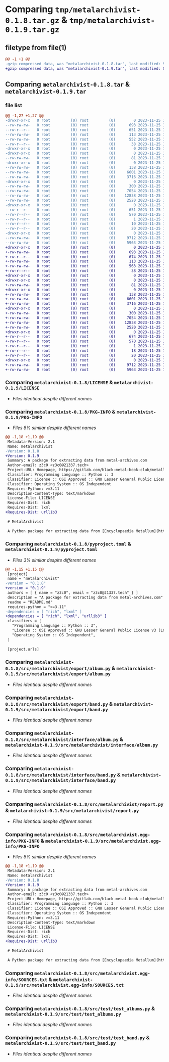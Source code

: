 # Comparing `tmp/metalarchivist-0.1.8.tar.gz` & `tmp/metalarchivist-0.1.9.tar.gz`

## filetype from file(1)

```diff
@@ -1 +1 @@
-gzip compressed data, was "metalarchivist-0.1.8.tar", last modified: Sat Nov 25 15:45:42 2023, max compression
+gzip compressed data, was "metalarchivist-0.1.9.tar", last modified: Sat Nov 25 16:46:12 2023, max compression
```

## Comparing `metalarchivist-0.1.8.tar` & `metalarchivist-0.1.9.tar`

### file list

```diff
@@ -1,27 +1,27 @@
-drwxr-xr-x   0 root         (0) root         (0)        0 2023-11-25 15:45:42.267549 metalarchivist-0.1.8/
--rw-rw-rw-   0 root         (0) root         (0)      693 2023-11-25 15:45:27.000000 metalarchivist-0.1.8/LICENSE
--rw-r--r--   0 root         (0) root         (0)      651 2023-11-25 15:45:42.266548 metalarchivist-0.1.8/PKG-INFO
--rw-rw-rw-   0 root         (0) root         (0)      113 2023-11-25 15:45:27.000000 metalarchivist-0.1.8/README.md
--rw-rw-rw-   0 root         (0) root         (0)      552 2023-11-25 15:45:27.000000 metalarchivist-0.1.8/pyproject.toml
--rw-r--r--   0 root         (0) root         (0)       38 2023-11-25 15:45:42.267549 metalarchivist-0.1.8/setup.cfg
-drwxr-xr-x   0 root         (0) root         (0)        0 2023-11-25 15:45:42.262549 metalarchivist-0.1.8/src/
-drwxr-xr-x   0 root         (0) root         (0)        0 2023-11-25 15:45:42.263549 metalarchivist-0.1.8/src/metalarchivist/
--rw-rw-rw-   0 root         (0) root         (0)       81 2023-11-25 15:45:27.000000 metalarchivist-0.1.8/src/metalarchivist/__init__.py
-drwxr-xr-x   0 root         (0) root         (0)        0 2023-11-25 15:45:42.265549 metalarchivist-0.1.8/src/metalarchivist/export/
--rw-rw-rw-   0 root         (0) root         (0)      138 2023-11-25 15:45:27.000000 metalarchivist-0.1.8/src/metalarchivist/export/__init__.py
--rw-rw-rw-   0 root         (0) root         (0)     6601 2023-11-25 15:45:27.000000 metalarchivist-0.1.8/src/metalarchivist/export/album.py
--rw-rw-rw-   0 root         (0) root         (0)     3716 2023-11-25 15:45:27.000000 metalarchivist-0.1.8/src/metalarchivist/export/band.py
-drwxr-xr-x   0 root         (0) root         (0)        0 2023-11-25 15:45:42.265549 metalarchivist-0.1.8/src/metalarchivist/interface/
--rw-rw-rw-   0 root         (0) root         (0)      300 2023-11-25 15:45:27.000000 metalarchivist-0.1.8/src/metalarchivist/interface/__init__.py
--rw-rw-rw-   0 root         (0) root         (0)     7054 2023-11-25 15:45:27.000000 metalarchivist-0.1.8/src/metalarchivist/interface/album.py
--rw-rw-rw-   0 root         (0) root         (0)    12838 2023-11-25 15:45:27.000000 metalarchivist-0.1.8/src/metalarchivist/interface/band.py
--rw-rw-rw-   0 root         (0) root         (0)     2520 2023-11-25 15:45:27.000000 metalarchivist-0.1.8/src/metalarchivist/report.py
-drwxr-xr-x   0 root         (0) root         (0)        0 2023-11-25 15:45:42.266548 metalarchivist-0.1.8/src/metalarchivist.egg-info/
--rw-r--r--   0 root         (0) root         (0)      651 2023-11-25 15:45:42.000000 metalarchivist-0.1.8/src/metalarchivist.egg-info/PKG-INFO
--rw-r--r--   0 root         (0) root         (0)      570 2023-11-25 15:45:42.000000 metalarchivist-0.1.8/src/metalarchivist.egg-info/SOURCES.txt
--rw-r--r--   0 root         (0) root         (0)        1 2023-11-25 15:45:42.000000 metalarchivist-0.1.8/src/metalarchivist.egg-info/dependency_links.txt
--rw-r--r--   0 root         (0) root         (0)       10 2023-11-25 15:45:42.000000 metalarchivist-0.1.8/src/metalarchivist.egg-info/requires.txt
--rw-r--r--   0 root         (0) root         (0)       20 2023-11-25 15:45:42.000000 metalarchivist-0.1.8/src/metalarchivist.egg-info/top_level.txt
-drwxr-xr-x   0 root         (0) root         (0)        0 2023-11-25 15:45:42.266548 metalarchivist-0.1.8/src/test/
--rw-rw-rw-   0 root         (0) root         (0)     9712 2023-11-25 15:45:27.000000 metalarchivist-0.1.8/src/test/test_albums.py
--rw-rw-rw-   0 root         (0) root         (0)     5963 2023-11-25 15:45:27.000000 metalarchivist-0.1.8/src/test/test_band.py
+drwxr-xr-x   0 root         (0) root         (0)        0 2023-11-25 16:46:12.957296 metalarchivist-0.1.9/
+-rw-rw-rw-   0 root         (0) root         (0)      693 2023-11-25 16:45:57.000000 metalarchivist-0.1.9/LICENSE
+-rw-r--r--   0 root         (0) root         (0)      674 2023-11-25 16:46:12.956296 metalarchivist-0.1.9/PKG-INFO
+-rw-rw-rw-   0 root         (0) root         (0)      113 2023-11-25 16:45:57.000000 metalarchivist-0.1.9/README.md
+-rw-rw-rw-   0 root         (0) root         (0)      563 2023-11-25 16:45:57.000000 metalarchivist-0.1.9/pyproject.toml
+-rw-r--r--   0 root         (0) root         (0)       38 2023-11-25 16:46:12.957296 metalarchivist-0.1.9/setup.cfg
+drwxr-xr-x   0 root         (0) root         (0)        0 2023-11-25 16:46:12.952296 metalarchivist-0.1.9/src/
+drwxr-xr-x   0 root         (0) root         (0)        0 2023-11-25 16:46:12.953296 metalarchivist-0.1.9/src/metalarchivist/
+-rw-rw-rw-   0 root         (0) root         (0)       81 2023-11-25 16:45:57.000000 metalarchivist-0.1.9/src/metalarchivist/__init__.py
+drwxr-xr-x   0 root         (0) root         (0)        0 2023-11-25 16:46:12.955296 metalarchivist-0.1.9/src/metalarchivist/export/
+-rw-rw-rw-   0 root         (0) root         (0)      138 2023-11-25 16:45:57.000000 metalarchivist-0.1.9/src/metalarchivist/export/__init__.py
+-rw-rw-rw-   0 root         (0) root         (0)     6601 2023-11-25 16:45:57.000000 metalarchivist-0.1.9/src/metalarchivist/export/album.py
+-rw-rw-rw-   0 root         (0) root         (0)     3716 2023-11-25 16:45:57.000000 metalarchivist-0.1.9/src/metalarchivist/export/band.py
+drwxr-xr-x   0 root         (0) root         (0)        0 2023-11-25 16:46:12.956296 metalarchivist-0.1.9/src/metalarchivist/interface/
+-rw-rw-rw-   0 root         (0) root         (0)      300 2023-11-25 16:45:57.000000 metalarchivist-0.1.9/src/metalarchivist/interface/__init__.py
+-rw-rw-rw-   0 root         (0) root         (0)     7054 2023-11-25 16:45:57.000000 metalarchivist-0.1.9/src/metalarchivist/interface/album.py
+-rw-rw-rw-   0 root         (0) root         (0)    12838 2023-11-25 16:45:57.000000 metalarchivist-0.1.9/src/metalarchivist/interface/band.py
+-rw-rw-rw-   0 root         (0) root         (0)     2520 2023-11-25 16:45:57.000000 metalarchivist-0.1.9/src/metalarchivist/report.py
+drwxr-xr-x   0 root         (0) root         (0)        0 2023-11-25 16:46:12.956296 metalarchivist-0.1.9/src/metalarchivist.egg-info/
+-rw-r--r--   0 root         (0) root         (0)      674 2023-11-25 16:46:12.000000 metalarchivist-0.1.9/src/metalarchivist.egg-info/PKG-INFO
+-rw-r--r--   0 root         (0) root         (0)      570 2023-11-25 16:46:12.000000 metalarchivist-0.1.9/src/metalarchivist.egg-info/SOURCES.txt
+-rw-r--r--   0 root         (0) root         (0)        1 2023-11-25 16:46:12.000000 metalarchivist-0.1.9/src/metalarchivist.egg-info/dependency_links.txt
+-rw-r--r--   0 root         (0) root         (0)       18 2023-11-25 16:46:12.000000 metalarchivist-0.1.9/src/metalarchivist.egg-info/requires.txt
+-rw-r--r--   0 root         (0) root         (0)       20 2023-11-25 16:46:12.000000 metalarchivist-0.1.9/src/metalarchivist.egg-info/top_level.txt
+drwxr-xr-x   0 root         (0) root         (0)        0 2023-11-25 16:46:12.956296 metalarchivist-0.1.9/src/test/
+-rw-rw-rw-   0 root         (0) root         (0)     9712 2023-11-25 16:45:57.000000 metalarchivist-0.1.9/src/test/test_albums.py
+-rw-rw-rw-   0 root         (0) root         (0)     5963 2023-11-25 16:45:57.000000 metalarchivist-0.1.9/src/test/test_band.py
```

### Comparing `metalarchivist-0.1.8/LICENSE` & `metalarchivist-0.1.9/LICENSE`

 * *Files identical despite different names*

### Comparing `metalarchivist-0.1.8/PKG-INFO` & `metalarchivist-0.1.9/PKG-INFO`

 * *Files 8% similar despite different names*

```diff
@@ -1,18 +1,19 @@
 Metadata-Version: 2.1
 Name: metalarchivist
-Version: 0.1.8
+Version: 0.1.9
 Summary: A package for extracting data from metal-archives.com
 Author-email: z3c0 <z3c0@21337.tech>
 Project-URL: Homepage, https://gitlab.com/black-metal-book-club/metallum
 Classifier: Programming Language :: Python :: 3
 Classifier: License :: OSI Approved :: GNU Lesser General Public License v3 (LGPLv3)
 Classifier: Operating System :: OS Independent
 Requires-Python: >=3.11
 Description-Content-Type: text/markdown
 License-File: LICENSE
 Requires-Dist: rich
 Requires-Dist: lxml
+Requires-Dist: urllib3
 
 # MetalArchivist
 
 A Python package for extracting data from [Encyclopaedia Metallum](https://metal-archives.com)
```

### Comparing `metalarchivist-0.1.8/pyproject.toml` & `metalarchivist-0.1.9/pyproject.toml`

 * *Files 3% similar despite different names*

```diff
@@ -1,15 +1,15 @@
 [project]
 name = "metalarchivist"
-version = "0.1.8"
+version = "0.1.9"
 authors = [ { name = "z3c0", email = "z3c0@21337.tech" } ]
 description = "A package for extracting data from metal-archives.com"
 readme = "README.md"
 requires-python = ">=3.11"
-dependencies = [ "rich", "lxml" ]
+dependencies = [ "rich", "lxml", "urllib3" ]
 classifiers = [
   "Programming Language :: Python :: 3",
   "License :: OSI Approved :: GNU Lesser General Public License v3 (LGPLv3)",
   "Operating System :: OS Independent",
 ]
 
 [project.urls]
```

### Comparing `metalarchivist-0.1.8/src/metalarchivist/export/album.py` & `metalarchivist-0.1.9/src/metalarchivist/export/album.py`

 * *Files identical despite different names*

### Comparing `metalarchivist-0.1.8/src/metalarchivist/export/band.py` & `metalarchivist-0.1.9/src/metalarchivist/export/band.py`

 * *Files identical despite different names*

### Comparing `metalarchivist-0.1.8/src/metalarchivist/interface/album.py` & `metalarchivist-0.1.9/src/metalarchivist/interface/album.py`

 * *Files identical despite different names*

### Comparing `metalarchivist-0.1.8/src/metalarchivist/interface/band.py` & `metalarchivist-0.1.9/src/metalarchivist/interface/band.py`

 * *Files identical despite different names*

### Comparing `metalarchivist-0.1.8/src/metalarchivist/report.py` & `metalarchivist-0.1.9/src/metalarchivist/report.py`

 * *Files identical despite different names*

### Comparing `metalarchivist-0.1.8/src/metalarchivist.egg-info/PKG-INFO` & `metalarchivist-0.1.9/src/metalarchivist.egg-info/PKG-INFO`

 * *Files 8% similar despite different names*

```diff
@@ -1,18 +1,19 @@
 Metadata-Version: 2.1
 Name: metalarchivist
-Version: 0.1.8
+Version: 0.1.9
 Summary: A package for extracting data from metal-archives.com
 Author-email: z3c0 <z3c0@21337.tech>
 Project-URL: Homepage, https://gitlab.com/black-metal-book-club/metallum
 Classifier: Programming Language :: Python :: 3
 Classifier: License :: OSI Approved :: GNU Lesser General Public License v3 (LGPLv3)
 Classifier: Operating System :: OS Independent
 Requires-Python: >=3.11
 Description-Content-Type: text/markdown
 License-File: LICENSE
 Requires-Dist: rich
 Requires-Dist: lxml
+Requires-Dist: urllib3
 
 # MetalArchivist
 
 A Python package for extracting data from [Encyclopaedia Metallum](https://metal-archives.com)
```

### Comparing `metalarchivist-0.1.8/src/metalarchivist.egg-info/SOURCES.txt` & `metalarchivist-0.1.9/src/metalarchivist.egg-info/SOURCES.txt`

 * *Files identical despite different names*

### Comparing `metalarchivist-0.1.8/src/test/test_albums.py` & `metalarchivist-0.1.9/src/test/test_albums.py`

 * *Files identical despite different names*

### Comparing `metalarchivist-0.1.8/src/test/test_band.py` & `metalarchivist-0.1.9/src/test/test_band.py`

 * *Files identical despite different names*

